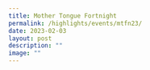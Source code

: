 ```yaml
---
title: Mother Tongue Fortnight
permalink: /highlights/events/mtfn23/
date: 2023-02-03
layout: post
description: ""
image: ""
---
```


